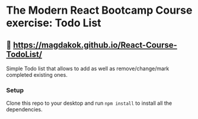 # The Modern React Bootcamp Course exercise: Todo List

## :movie_camera: https://magdakok.github.io/React-Course-TodoList/

Simple Todo list that allows to add as well as remove/change/mark completed existing ones.

### Setup
Clone this repo to your desktop and run `npm install` to install all the dependencies.
